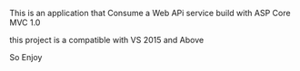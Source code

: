 This is an application that Consume a Web APi service build with ASP Core MVC 1.0

this project is a compatible with VS 2015 and Above 

So Enjoy
